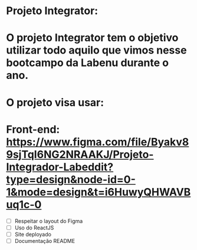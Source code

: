 # Projeto Integrator:


# O projeto Integrator tem o objetivo utilizar todo aquilo que vimos nesse bootcampo da Labenu durante o ano.


# O projeto visa usar:

# Front-end: https://www.figma.com/file/Byakv89sjTqI6NG2NRAAKJ/Projeto-Integrador-Labeddit?type=design&node-id=0-1&mode=design&t=i6HuwyQHWAVBuq1c-0

- [ ]  Respeitar o layout do Figma
- [ ]  Uso do ReactJS
- [ ]  Site deployado
- [ ]  Documentação README
